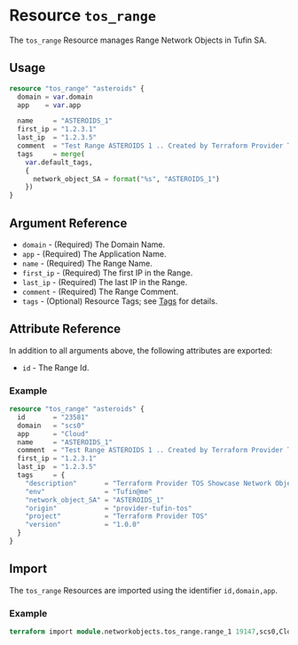 # Resource `tos_range`

The `tos_range` Resource manages Range Network Objects in Tufin SA.

## Usage

```terraform
resource "tos_range" "asteroids" {
  domain = var.domain
  app    = var.app

  name     = "ASTEROIDS_1"
  first_ip = "1.2.3.1"
  last_ip  = "1.2.3.5"
  comment  = "Test Range ASTEROIDS 1 .. Created by Terraform Provider TOS"
  tags     = merge(
    var.default_tags,
    {
      network_object_SA = format("%s", "ASTEROIDS_1")
    })
}
```

## Argument Reference

* `domain` - (Required) The Domain Name.
* `app` - (Required) The Application Name.
* `name` - (Required) The Range Name.
* `first_ip` - (Required) The first IP in the Range.
* `last_ip` - (Required) The last IP in the Range.
* `comment` - (Required) The Range Comment.
* `tags` - (Optional) Resource Tags; see [Tags](tag.md) for details.

## Attribute Reference

In addition to all arguments above, the following attributes are exported:

* `id` - The Range Id.

### Example

```terraform
resource "tos_range" "asteroids" {
  id       = "23581"
  domain   = "scs0"
  app      = "Cloud"
  name     = "ASTEROIDS_1"
  comment  = "Test Range ASTEROIDS 1 .. Created by Terraform Provider TOS"
  first_ip = "1.2.3.1"
  last_ip  = "1.2.3.5"
  tags     = {
    "description"       = "Terraform Provider TOS Showcase Network Objects"
    "env"               = "Tufin@me"
    "network_object_SA" = "ASTEROIDS_1"
    "origin"            = "provider-tufin-tos"
    "project"           = "Terraform Provider TOS"
    "version"           = "1.0.0"
  }
}
```


## Import

The `tos_range` Resources are imported using the identifier `id,domain,app`.

### Example

```terraform
terraform import module.networkobjects.tos_range.range_1 19147,scs0,Cloud
```
